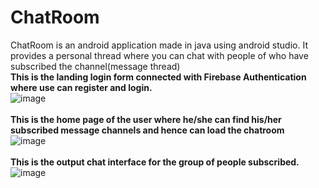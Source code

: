 # ChatRoom
ChatRoom is an android application made in java using android studio. It provides a personal thread where you can chat with people of who have subscribed the channel(message thread)<br/>
<b>This is the landing login form connected with Firebase Authentication where use can register and login.</b><br/>
![image](https://user-images.githubusercontent.com/64903405/96452736-17661780-1237-11eb-9a26-21b446cfd552.png)<br/><br/>
<b>This is the home page of the user where he/she can find his/her subscribed message channels and hence can load the chatroom</b><br/>
![image](https://user-images.githubusercontent.com/64903405/96451459-3cf22180-1235-11eb-9a09-b6de0026c6de.png)<br/><br/>
<b>This is the output chat interface for the group of people subscribed.</b>
![image](https://user-images.githubusercontent.com/64903405/96452499-b8080780-1236-11eb-9fbb-780f84e47ec3.png)

